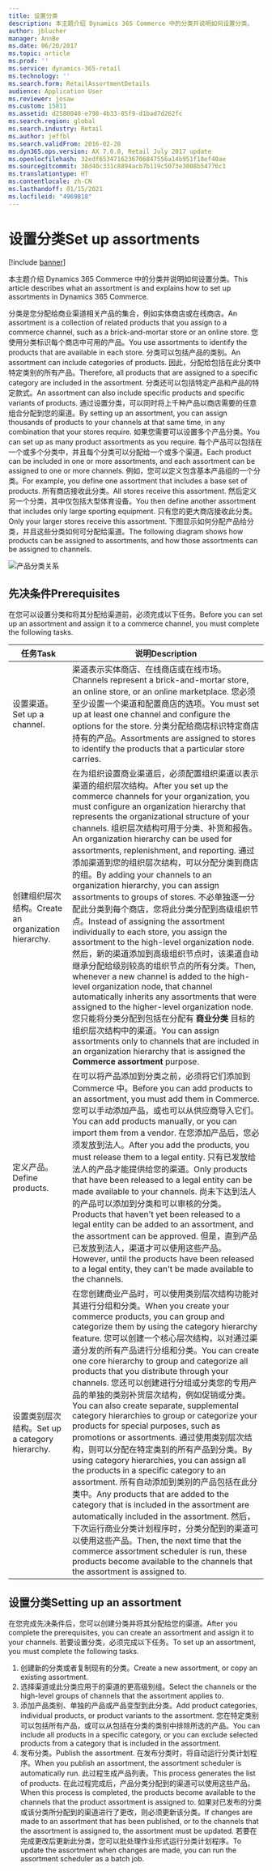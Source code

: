 ```yaml
---
title: 设置分类
description: 本主题介绍 Dynamics 365 Commerce 中的分类并说明如何设置分类。
author: jblucher
manager: AnnBe
ms.date: 06/20/2017
ms.topic: article
ms.prod: ''
ms.service: dynamics-365-retail
ms.technology: ''
ms.search.form: RetailAssortmentDetails
audience: Application User
ms.reviewer: josaw
ms.custom: 15811
ms.assetid: d2580048-e798-4b33-85f9-d1bad7d262fc
ms.search.region: global
ms.search.industry: Retail
ms.author: jeffbl
ms.search.validFrom: 2016-02-28
ms.dyn365.ops.version: AX 7.0.0, Retail July 2017 update
ms.openlocfilehash: 32edf6534716236706847556a14b951f18ef40ae
ms.sourcegitcommit: 38d40c331c8894acb7b119c5073e3088b54776c1
ms.translationtype: HT
ms.contentlocale: zh-CN
ms.lasthandoff: 01/15/2021
ms.locfileid: "4969818"
---
```

# <a name="set-up-assortments"></a><span data-ttu-id="87d02-103">设置分类</span><span class="sxs-lookup"><span data-stu-id="87d02-103">Set up assortments</span></span>

[!include [banner](includes/banner.md)]

<span data-ttu-id="87d02-104">本主题介绍 Dynamics 365 Commerce 中的分类并说明如何设置分类。</span><span class="sxs-lookup"><span data-stu-id="87d02-104">This article describes what an assortment is and explains how to set up assortments in Dynamics 365 Commerce.</span></span>

<span data-ttu-id="87d02-105">分类是您分配给商业渠道相关产品的集合，例如实体商店或在线商店。</span><span class="sxs-lookup"><span data-stu-id="87d02-105">An assortment is a collection of related products that you assign to a commerce channel, such as a brick-and-mortar store or an online store.</span></span> <span data-ttu-id="87d02-106">您使用分类标识每个商店中可用的产品。</span><span class="sxs-lookup"><span data-stu-id="87d02-106">You use assortments to identify the products that are available in each store.</span></span> <span data-ttu-id="87d02-107">分类可以包括产品的类别。</span><span class="sxs-lookup"><span data-stu-id="87d02-107">An assortment can include categories of products.</span></span> <span data-ttu-id="87d02-108">因此，分配给包括在此分类中特定类别的所有产品。</span><span class="sxs-lookup"><span data-stu-id="87d02-108">Therefore, all products that are assigned to a specific category are included in the assortment.</span></span> <span data-ttu-id="87d02-109">分类还可以包括特定产品和产品的特定款式。</span><span class="sxs-lookup"><span data-stu-id="87d02-109">An assortment can also include specific products and specific variants of products.</span></span> <span data-ttu-id="87d02-110">通过设置分类，可以同时将上千种产品以商店需要的任意组合分配到您的渠道。</span><span class="sxs-lookup"><span data-stu-id="87d02-110">By setting up an assortment, you can assign thousands of products to your channels at that same time, in any combination that your stores require.</span></span> <span data-ttu-id="87d02-111">如果您需要可以设置多个产品分类。</span><span class="sxs-lookup"><span data-stu-id="87d02-111">You can set up as many product assortments as you require.</span></span> <span data-ttu-id="87d02-112">每个产品可以包括在一个或多个分类中，并且每个分类可以分配给一个或多个渠道。</span><span class="sxs-lookup"><span data-stu-id="87d02-112">Each product can be included in one or more assortments, and each assortment can be assigned to one or more channels.</span></span> <span data-ttu-id="87d02-113">例如，您可以定义包含基本产品组的一个分类。</span><span class="sxs-lookup"><span data-stu-id="87d02-113">For example, you define one assortment that includes a base set of products.</span></span> <span data-ttu-id="87d02-114">所有商店接收此分类。</span><span class="sxs-lookup"><span data-stu-id="87d02-114">All stores receive this assortment.</span></span> <span data-ttu-id="87d02-115">然后定义另一个分类，其中仅包括大型体育设备。</span><span class="sxs-lookup"><span data-stu-id="87d02-115">You then define another assortment that includes only large sporting equipment.</span></span> <span data-ttu-id="87d02-116">只有您的更大商店接收此分类。</span><span class="sxs-lookup"><span data-stu-id="87d02-116">Only your larger stores receive this assortment.</span></span> <span data-ttu-id="87d02-117">下图显示如何分配产品给分类，并且这些分类如何可分配给渠道。</span><span class="sxs-lookup"><span data-stu-id="87d02-117">The following diagram shows how products can be assigned to assortments, and how those assortments can be assigned to channels.</span></span>

![产品分类关系](./media/assortments_relationship.gif)

## <a name="prerequisites"></a><span data-ttu-id="87d02-119">先决条件</span><span class="sxs-lookup"><span data-stu-id="87d02-119">Prerequisites</span></span>

<span data-ttu-id="87d02-120">在您可以设置分类和将其分配给渠道前，必须完成以下任务。</span><span class="sxs-lookup"><span data-stu-id="87d02-120">Before you can set up an assortment and assign it to a commerce channel, you must complete the following tasks.</span></span>

| <span data-ttu-id="87d02-121">任务</span><span class="sxs-lookup"><span data-stu-id="87d02-121">Task</span></span>                              | <span data-ttu-id="87d02-122">说明</span><span class="sxs-lookup"><span data-stu-id="87d02-122">Description</span></span> |
|-----------------------------------|-------------|
| <span data-ttu-id="87d02-123">设置渠道。</span><span class="sxs-lookup"><span data-stu-id="87d02-123">Set up a channel.</span></span>          | <span data-ttu-id="87d02-124">渠道表示实体商店、在线商店或在线市场。</span><span class="sxs-lookup"><span data-stu-id="87d02-124">Channels represent a brick-and-mortar store, an online store, or an online marketplace.</span></span> <span data-ttu-id="87d02-125">您必须至少设置一个渠道和配置商店的选项。</span><span class="sxs-lookup"><span data-stu-id="87d02-125">You must set up at least one channel and configure the options for the store.</span></span> <span data-ttu-id="87d02-126">分类分配给商店标识特定商店持有的产品。</span><span class="sxs-lookup"><span data-stu-id="87d02-126">Assortments are assigned to stores to identify the products that a particular store carries.</span></span> |
| <span data-ttu-id="87d02-127">创建组织层次结构。</span><span class="sxs-lookup"><span data-stu-id="87d02-127">Create an organization hierarchy.</span></span> | <span data-ttu-id="87d02-128">在为组织设置商业渠道后，必须配置组织渠道以表示渠道的组织层次结构。</span><span class="sxs-lookup"><span data-stu-id="87d02-128">After you set up the commerce channels for your organization, you must configure an organization hierarchy that represents the organizational structure of your channels.</span></span> <span data-ttu-id="87d02-129">组织层次结构可用于分类、补货和报告。</span><span class="sxs-lookup"><span data-stu-id="87d02-129">An organization hierarchy can be used for assortments, replenishment, and reporting.</span></span> <span data-ttu-id="87d02-130">通过添加渠道到您的组织层次结构，可以分配分类到商店的组。</span><span class="sxs-lookup"><span data-stu-id="87d02-130">By adding your channels to an organization hierarchy, you can assign assortments to groups of stores.</span></span> <span data-ttu-id="87d02-131">不必单独逐一分配此分类到每个商店，您将此分类分配到高级组织节点。</span><span class="sxs-lookup"><span data-stu-id="87d02-131">Instead of assigning the assortment individually to each store, you assign the assortment to the high-level organization node.</span></span> <span data-ttu-id="87d02-132">然后，新的渠道添加到高级组织节点时，该渠道自动继承分配给级别较高的组织节点的所有分类。</span><span class="sxs-lookup"><span data-stu-id="87d02-132">Then, whenever a new channel is added to the high-level organization node, that channel automatically inherits any assortments that were assigned to the higher-level organization node.</span></span> <span data-ttu-id="87d02-133">您只能将分类分配到包括在分配有 **商业分类** 目标的组织层次结构中的渠道。</span><span class="sxs-lookup"><span data-stu-id="87d02-133">You can assign assortments only to channels that are included in an organization hierarchy that is assigned the **Commerce assortment** purpose.</span></span> |
| <span data-ttu-id="87d02-134">定义产品。</span><span class="sxs-lookup"><span data-stu-id="87d02-134">Define products.</span></span>                  | <span data-ttu-id="87d02-135">在可以将产品添加到分类之前，必须将它们添加到 Commerce 中。</span><span class="sxs-lookup"><span data-stu-id="87d02-135">Before you can add products to an assortment, you must add them in Commerce.</span></span> <span data-ttu-id="87d02-136">您可以手动添加产品，或也可以从供应商导入它们。</span><span class="sxs-lookup"><span data-stu-id="87d02-136">You can add products manually, or you can import them from a vendor.</span></span> <span data-ttu-id="87d02-137">在您添加产品后，您必须发放到法人。</span><span class="sxs-lookup"><span data-stu-id="87d02-137">After you add the products, you must release them to a legal entity.</span></span> <span data-ttu-id="87d02-138">只有已发放给法人的产品才能提供给您的渠道。</span><span class="sxs-lookup"><span data-stu-id="87d02-138">Only products that have been released to a legal entity can be made available to your channels.</span></span> <span data-ttu-id="87d02-139">尚未下达到法人的产品可以添加到分类和可以审核的分类。</span><span class="sxs-lookup"><span data-stu-id="87d02-139">Products that haven't yet been released to a legal entity can be added to an assortment, and the assortment can be approved.</span></span> <span data-ttu-id="87d02-140">但是，直到产品已发放到法人，渠道才可以使用这些产品。</span><span class="sxs-lookup"><span data-stu-id="87d02-140">However, until the products have been released to a legal entity, they can't be made available to the channels.</span></span> |
| <span data-ttu-id="87d02-141">设置类别层次结构。</span><span class="sxs-lookup"><span data-stu-id="87d02-141">Set up a category hierarchy.</span></span>      | <span data-ttu-id="87d02-142">在您创建商业产品时，可以使用类别层次结构功能对其进行分组和分类。</span><span class="sxs-lookup"><span data-stu-id="87d02-142">When you create your commerce products, you can group and categorize them by using the category hierarchy feature.</span></span> <span data-ttu-id="87d02-143">您可以创建一个核心层次结构，以对通过渠道分发的所有产品进行分组和分类。</span><span class="sxs-lookup"><span data-stu-id="87d02-143">You can create one core hierarchy to group and categorize all products that you distribute through your channels.</span></span> <span data-ttu-id="87d02-144">您还可以创建进行分组或分类您的专用产品的单独的类别补货层次结构，例如促销或分类。</span><span class="sxs-lookup"><span data-stu-id="87d02-144">You can also create separate, supplemental category hierarchies to group or categorize your products for special purposes, such as promotions or assortments.</span></span> <span data-ttu-id="87d02-145">通过使用类别层次结构，则可以分配在特定类别的所有产品到分类。</span><span class="sxs-lookup"><span data-stu-id="87d02-145">By using category hierarchies, you can assign all the products in a specific category to an assortment.</span></span> <span data-ttu-id="87d02-146">所有自动添加到类别的产品包括在此分类中。</span><span class="sxs-lookup"><span data-stu-id="87d02-146">Any products that are added to the category that is included in the assortment are automatically included in the assortment.</span></span> <span data-ttu-id="87d02-147">然后，下次运行商业分类计划程序时，分类分配到的渠道可以使用这些产品。</span><span class="sxs-lookup"><span data-stu-id="87d02-147">Then, the next time that the commerce assortment scheduler is run, these products become available to the channels that the assortment is assigned to.</span></span> |

## <a name="setting-up-an-assortment"></a><span data-ttu-id="87d02-148">设置分类</span><span class="sxs-lookup"><span data-stu-id="87d02-148">Setting up an assortment</span></span>

<span data-ttu-id="87d02-149">在您完成先决条件后，您可以创建分类并将其分配给您的渠道。</span><span class="sxs-lookup"><span data-stu-id="87d02-149">After you complete the prerequisites, you can create an assortment and assign it to your channels.</span></span> <span data-ttu-id="87d02-150">若要设置分类，必须完成以下任务。</span><span class="sxs-lookup"><span data-stu-id="87d02-150">To set up an assortment, you must complete the following tasks.</span></span>

1. <span data-ttu-id="87d02-151">创建新的分类或者复制现有的分类。</span><span class="sxs-lookup"><span data-stu-id="87d02-151">Create a new assortment, or copy an existing assortment.</span></span>
2. <span data-ttu-id="87d02-152">选择渠道或此分类应用于的渠道的更高级别组。</span><span class="sxs-lookup"><span data-stu-id="87d02-152">Select the channels or the high-level groups of channels that the assortment applies to.</span></span>
3. <span data-ttu-id="87d02-153">添加产品类别、单独的产品或产品变型到此分类。</span><span class="sxs-lookup"><span data-stu-id="87d02-153">Add product categories, individual products, or product variants to the assortment.</span></span> <span data-ttu-id="87d02-154">您在特定类别可以包括所有产品，或可以从包括在分类的类别中排除所选的产品。</span><span class="sxs-lookup"><span data-stu-id="87d02-154">You can include all products in a specific category, or you can exclude selected products from a category that is included in the assortment.</span></span>
4. <span data-ttu-id="87d02-155">发布分类。</span><span class="sxs-lookup"><span data-stu-id="87d02-155">Publish the assortment.</span></span> <span data-ttu-id="87d02-156">在发布分类时，将自动运行分类计划程序。</span><span class="sxs-lookup"><span data-stu-id="87d02-156">When you publish an assortment, the assortment scheduler is automatically run.</span></span> <span data-ttu-id="87d02-157">此过程生成产品列表。</span><span class="sxs-lookup"><span data-stu-id="87d02-157">This process generates the list of products.</span></span> <span data-ttu-id="87d02-158">在此过程完成后，产品分类分配到的渠道可以使用这些产品。</span><span class="sxs-lookup"><span data-stu-id="87d02-158">When this process is completed, the products become available to the channels that the product assortment is assigned to.</span></span> <span data-ttu-id="87d02-159">如果对已发布的分类或该分类所分配到的渠道进行了更改，则必须更新该分类。</span><span class="sxs-lookup"><span data-stu-id="87d02-159">If changes are made to an assortment that has been published, or to the channels that the assortment is assigned to, the assortment must be updated.</span></span> <span data-ttu-id="87d02-160">若要在完成更改后更新此分类，您可以批处理作业形式运行分类计划程序。</span><span class="sxs-lookup"><span data-stu-id="87d02-160">To update the assortment when changes are made, you can run the assortment scheduler as a batch job.</span></span>
